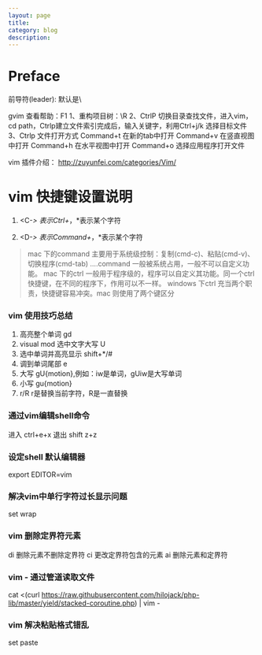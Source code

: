 ```yaml
---
layout: page
title:	
category: blog
description: 
---
```

# Preface

前导符(leader):
  默认是\

gvim 查看帮助：F1
1、重构项目树：\R
2、CtrlP 切换目录查找文件，进入vim，cd path，Ctrlp建立文件索引完成后，输入关键字，利用Ctrl+j/k 选择目标文件
3、Ctrlp 文件打开方式
    Command+t 在新的tab中打开
    Command+v 在竖直视图中打开
    Command+h 在水平视图中打开
    Command+o 选择应用程序打开文件

vim 插件介绍：
http://zuyunfei.com/categories/Vim/


# vim 快捷键设置说明

1. <C-*> 表示Ctrl+*，*表示某个字符

2. <D-*> 表示Command+*，*表示某个字符

> mac 下的command 主要用于系统级控制：复制(cmd-c)、粘贴(cmd-v)、切换程序(cmd-tab) ....command 一般被系统占用，一般不可以自定义功能。 
> mac 下的ctrl 一般用于程序级的，程序可以自定义其功能。同一个ctrl 快捷键，在不同的程序下，作用可以不一样。
> windows 下ctrl 充当两个职责，快捷键容易冲突。mac 则使用了两个键区分

### vim 使用技巧总结
1. 高亮整个单词
    gd
2. visual mod 选中文字大写
    U
3. 选中单词并高亮显示
    shift+*/#
4. 调到单词尾部 
    e
5. 大写
    gU{motion},例如：iw是单词，gUiw是大写单词
6. 小写
    gu{motion}
7. r/R
   r是替换当前字符，R是一直替换

### 通过vim编辑shell命令 
进入 ctrl+e+x
退出 shift z+z

### 设定shell 默认编辑器
export EDITOR=vim

### 解决vim中单行字符过长显示问题 
set wrap

### vim 删除定界符元素 
di<delimeter> 删除元素不删除定界符
ci<delimeter> 更改定界符包含的元素
ai<delimeter> 删除元素和定界符

### vim - 通过管道读取文件
cat <(curl https://raw.githubusercontent.com/hilojack/php-lib/master/yield/stacked-coroutine.php)  | vim -

### vim 解决粘贴格式错乱
set paste

